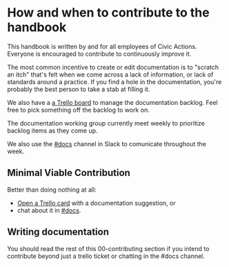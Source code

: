 # How and when to contribute to the handbook

This handbook is written by and for all employees of Civic Actions. Everyone is encouraged to contribute to continuously improve it.

The most common incentive to create or edit documentation is to "scratch an itch" that's felt when we come across a lack of information, or lack of standards around a practice. If you find a hole in the documentation, you're probably the best person to take a stab at filling it.

We also have a [a Trello board](https://trello.com/b/ZKx6l4bC/civicactions-documentation-project) to manage the documentation backlog. Feel free to pick something off the backlog to work on.

The documentation working group currently meet weekly to prioritize backlog items as they come up.

We also use the [#docs](https://civicactions.slack.com/messages/docs/) channel in Slack to comunicate throughout the week.

## Minimal Viable Contribution

Better than doing nothing at all:

* [Open a Trello card](https://trello.com/b/ZKx6l4bC/civicactions-documentation-project) with a documentation suggestion, or
* chat about it in [#docs](https://civicactions.slack.com/messages/docs/).

## Writing documentation

You should read the rest of this 00-contributing section if you intend to contribute beyond just a trello ticket or chatting in the #docs channel.
